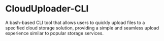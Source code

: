 # CloudUploader-CLI
A bash-based CLI tool that allows users to quickly upload files to a specified cloud storage solution, providing a simple and seamless upload experience similar to popular storage services.
